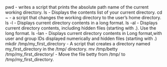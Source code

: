 pwd - writes a script that prints the absolute path name of the current working directory.
ls - Displays the contents list of your current directory.
cd ~ - a script that changes the working directory to the user’s home directory.
ls -l - Displays current directory contents in a long format.
ls -al - Displays  current directory contents, including hidden files (starting with .). Use the long format.
ls -lan - Displays current directory contents in Long format,with user and group IDs displayed numerically and hidden files (starting with .)
mkdir /tmp/my_first_directory - A script that creates a directory named my_first_directory in the /tmp/ directory.
mv /tmp/betty /tmp/my_first_directory/ - Move the file betty from /tmp/ to /tmp/my_first_directory.